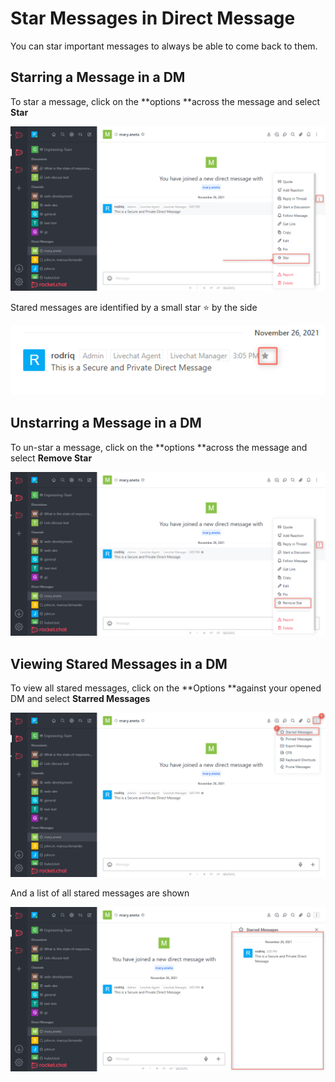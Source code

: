 # Star Messages in Direct Message

You can star important messages to always be able to come back to them.

## Starring a Message in a DM

To star a message, click on the **options **across the message and select **Star**&#x20;

![](<../../../../.gitbook/assets/image (643).png>)

Stared messages are identified by a small star ⭐ by the side

![](<../../../../.gitbook/assets/image (668) (1).png>)

## Unstarring a Message in a DM

To un-star a message, click on the **options **across the message and select **Remove Star**&#x20;

![](<../../../../.gitbook/assets/image (673).png>)

## Viewing Stared Messages in a DM

To view all stared messages, click on the **Options **against your opened DM and select **Starred Messages**

![](<../../../../.gitbook/assets/image (674).png>)

And a list of all stared messages are shown

![](<../../../../.gitbook/assets/image (638) (1).png>)
